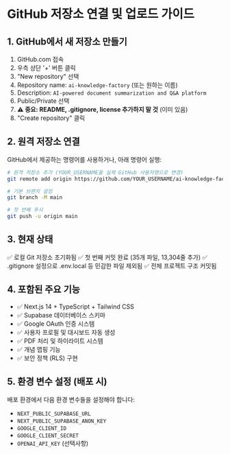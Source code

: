 # GitHub 저장소 연결 및 업로드 가이드

## 1. GitHub에서 새 저장소 만들기
1. GitHub.com 접속
2. 우측 상단 '+' 버튼 클릭
3. "New repository" 선택
4. Repository name: `ai-knowledge-factory` (또는 원하는 이름)
5. Description: `AI-powered document summarization and Q&A platform`
6. Public/Private 선택
7. **⚠️ 중요: README, .gitignore, license 추가하지 말 것** (이미 있음)
8. "Create repository" 클릭

## 2. 원격 저장소 연결
GitHub에서 제공하는 명령어를 사용하거나, 아래 명령어 실행:

```bash
# 원격 저장소 추가 (YOUR_USERNAME을 실제 GitHub 사용자명으로 변경)
git remote add origin https://github.com/YOUR_USERNAME/ai-knowledge-factory.git

# 기본 브랜치 설정
git branch -M main

# 첫 번째 푸시
git push -u origin main
```

## 3. 현재 상태
✅ 로컬 Git 저장소 초기화됨
✅ 첫 번째 커밋 완료 (35개 파일, 13,304줄 추가)
✅ .gitignore 설정으로 .env.local 등 민감한 파일 제외됨
✅ 전체 프로젝트 구조 커밋됨

## 4. 포함된 주요 기능
- ✅ Next.js 14 + TypeScript + Tailwind CSS
- ✅ Supabase 데이터베이스 스키마
- ✅ Google OAuth 인증 시스템
- ✅ 사용자 프로필 및 대시보드 자동 생성
- ✅ PDF 처리 및 하이라이트 시스템
- ✅ 개념 맵핑 기능
- ✅ 보안 정책 (RLS) 구현

## 5. 환경 변수 설정 (배포 시)
배포 환경에서 다음 환경 변수들을 설정해야 합니다:
- `NEXT_PUBLIC_SUPABASE_URL`
- `NEXT_PUBLIC_SUPABASE_ANON_KEY`
- `GOOGLE_CLIENT_ID`
- `GOOGLE_CLIENT_SECRET`
- `OPENAI_API_KEY` (선택사항)